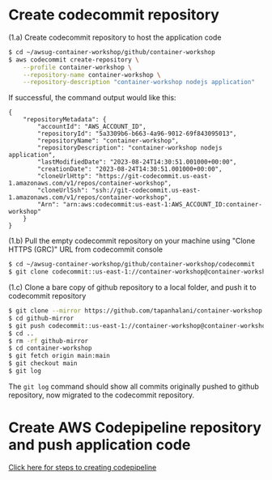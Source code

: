 # Create codecommit repository
    
(1.a) Create codecommit repository to host the application code

```bash
$ cd ~/awsug-container-workshop/github/container-workshop
$ aws codecommit create-repository \
    --profile container-workshop \
    --repository-name container-workshop \
    --repository-description "container-workshop nodejs application"
```

If successful, the command output would like this:

```
{
    "repositoryMetadata": {
        "accountId": "AWS_ACCOUNT_ID",
        "repositoryId": "5a3309b6-b663-4a96-9012-69f843095013",
        "repositoryName": "container-workshop",
        "repositoryDescription": "container-workshop nodejs application",
        "lastModifiedDate": "2023-08-24T14:30:51.001000+00:00",
        "creationDate": "2023-08-24T14:30:51.001000+00:00",
        "cloneUrlHttp": "https://git-codecommit.us-east-1.amazonaws.com/v1/repos/container-workshop",
        "cloneUrlSsh": "ssh://git-codecommit.us-east-1.amazonaws.com/v1/repos/container-workshop",
        "Arn": "arn:aws:codecommit:us-east-1:AWS_ACCOUNT_ID:container-workshop"
    }
}
```

(1.b) Pull the empty codecommit repository on your machine using "Clone HTTPS (GRC)" URL from codecommit console

```bash
$ cd ~/awsug-container-workshop/github/container-workshop/codecommit
$ git clone codecommit::us-east-1://container-workshop@container-workshop
```

(1.c) Clone a bare copy of github repository to a local folder, and push it to codecommit repository

```bash
$ git clone --mirror https://github.com/tapanhalani/container-workshop.git github-mirror
$ cd github-mirror
$ git push codecommit::us-east-1://container-workshop@container-workshop --all
$ cd ..
$ rm -rf github-mirror
$ cd container-workshop
$ git fetch origin main:main
$ git checkout main
$ git log 
```

The `git log` command should show all commits originally pushed to github repository, now migrated to the codecommit repository. 


# Create AWS Codepipeline repository and push application code

[Click here for steps to creating codepipeline](README-codepipeline.md)
